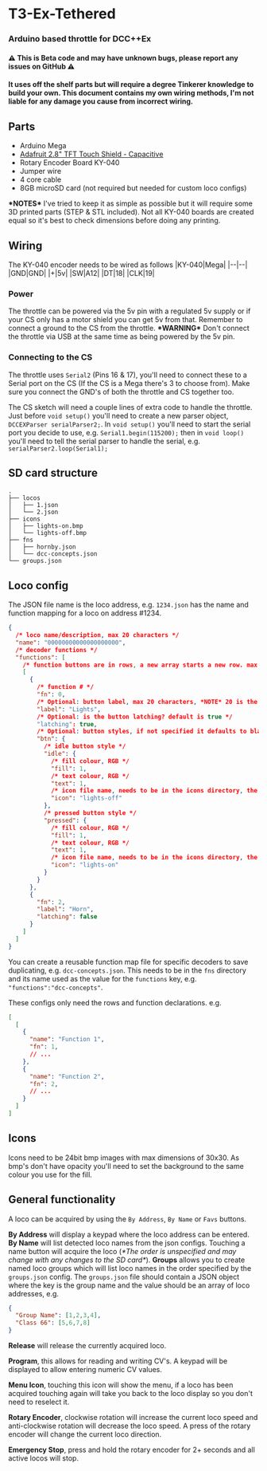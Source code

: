 # T3-Ex-Tethered
### Arduino based throttle for DCC++Ex

#### ⚠ This is Beta code and may have unknown bugs, please report any issues on GitHub ⚠

#### It uses off the shelf parts but will require a degree Tinkerer knowledge to build your own. This document contains my own wiring methods, I'm not liable for any damage you cause from incorrect wiring.

## Parts
 - Arduino Mega
 - [Adafruit 2.8" TFT Touch Shield - Capacitive](https://learn.adafruit.com/adafruit-2-8-tft-touch-shield-v2)
 - Rotary Encoder Board KY-040
 - Jumper wire
 - 4 core cable
 - 8GB microSD card (not required but needed for custom loco configs)

**\*NOTES\***
I've tried to keep it as simple as possible but it will require some 3D printed parts (STEP & STL included).
Not all KY-040 boards are created equal so it's best to check dimensions before doing any printing.

## Wiring
The KY-040 encoder needs to be wired as follows
|KY-040|Mega|
|--|--|
|GND|GND|
|+|5v|
|SW|A12|
|DT|18|
|CLK|19|

### Power
The throttle can be powered via the 5v pin with a regulated 5v supply or if your CS only has a motor shield you can get 5v from that. Remember to connect a ground to the CS from the throttle.
**\*WARNING\***
Don't connect the throttle via USB at the same time as being powered by the 5v pin.

### Connecting to the CS
The throttle uses `Serial2` (Pins 16 & 17), you'll need to connect these to a Serial port on the CS (If the CS is a Mega there's 3 to choose from).
Make sure you connect the GND's of both the throttle and CS together too.

The CS sketch will need a couple lines of extra code to handle the throttle.
Just before `void setup()` you'll need to create a new parser object, `DCCEXParser serialParser2;`.
In `void setup()` you'll need to start the serial port you decide to use, e.g. `Serial1.begin(115200);` then in `void loop()` you'll need to tell the serial parser to handle the serial, e.g. `serialParser2.loop(Serial1);`

## SD card structure
```
.
├── locos
│   ├── 1.json
│   └── 2.json
├── icons
│   ├── lights-on.bmp
│   └── lights-off.bmp
├── fns
│   ├── hornby.json
│   └── dcc-concepts.json
└── groups.json
```

## Loco config
The JSON file name is the loco address, e.g. `1234.json` has the name and function mapping for a loco on address #1234.

```json
{
  /* loco name/description, max 20 characters */
  "name": "00000000000000000000",
  /* decoder functions */
  "functions": [
    /* function buttons are in rows, a new array starts a new row. max 4 buttons per row. */
    [
      {
        /* function # */
        "fn": 0,
        /* Optional: button label, max 20 characters, *NOTE* 20 is the max but if you have multiple buttons on a row the text may overflow */
        "label": "Lights",
        /* Optional: is the button latching? default is true */
        "latching": true,
        /* Optional: button styles, if not specified it defaults to black and white */
        "btn": {
          /* idle button style */
          "idle": {
            /* fill colour, RGB */
            "fill": 1,
            /* text colour, RGB */
            "text": 1,
            /* icon file name, needs to be in the icons directory, the bmp file extension isn't needed as all icons need to be bmp images */
            "icon": "lights-off"
          },
          /* pressed button style */
          "pressed": {
            /* fill colour, RGB */
            "fill": 1,
            /* text colour, RGB */
            "text": 1,
            /* icon file name, needs to be in the icons directory, the bmp file extension isn't needed as all icons need to be bmp images */
            "icon": "lights-on"
          }
        }
      },
      {
        "fn": 2,
        "label": "Horn",
        "latching": false
      }
    ]
  ]
}
```
You can create a reusable function map file for specific decoders to save duplicating, e.g. `dcc-concepts.json`.
This needs to be in the `fns` directory and its name used as the value for the `functions` key, e.g. `"functions":"dcc-concepts"`.

These configs only need the rows and function declarations.
e.g.
```json
[
  [
    {
      "name": "Function 1",
      "fn": 1,
      // ...
    },
    {
      "name": "Function 2",
      "fn": 2,
      // ...
    }
  ]
]
```

## Icons
Icons need to be 24bit bmp images with max dimensions of 30x30.
As bmp's don't have opacity you'll need to set the background to the same colour you use for the fill.

## General functionality
A loco can be acquired by using the `By Address`, `By Name` or `Favs` buttons.

**By Address** will display a keypad where the loco address can be entered.
**By Name** will list detected loco names from the json configs. Touching a name button will acquire the loco (*\*The order is unspecified and may change with any changes to the SD card\**).
**Groups** allows you to create named loco groups which will list loco names in the order specified by the `groups.json` config. The `groups.json` file should contain a JSON object where the key is the group name and the value should be an array of loco addresses, e.g.
```json
{
  "Group Name": [1,2,3,4],
  "Class 66": [5,6,7,8]
}
```

**Release** will release the currently acquired loco.

**Program**, this allows for reading and writing CV's. A keypad will be displayed to allow entering numeric CV values.

**Menu Icon**, touching this icon will show the menu, if a loco has been acquired touching again will take you back to the loco display so you don't need to reselect it.

**Rotary Encoder**, clockwise rotation will increase the current loco speed and anti-clockwise rotation will decrease the loco speed.
A press of the rotary encoder will change the current loco direction.

**Emergency Stop**, press and hold the rotary encoder for 2+ seconds and all active locos will stop.
